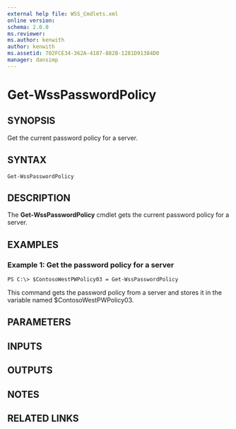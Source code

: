 ```yaml
---
external help file: WSS_Cmdlets.xml
online version: 
schema: 2.0.0
ms.reviewer:
ms.author: kenwith
author: kenwith
ms.assetid: 702FCE34-362A-4187-882B-1281D91384D0
manager: dansimp
---
```


# Get-WssPasswordPolicy

## SYNOPSIS
Get the current password policy for a server.

## SYNTAX

```
Get-WssPasswordPolicy
```

## DESCRIPTION
The **Get-WssPasswordPolicy** cmdlet gets the current password policy for a server.

## EXAMPLES

### Example 1: Get the password policy for a server
```
PS C:\> $ContosoWestPWPolicy03 = Get-WssPasswordPolicy
```

This command gets the password policy from a server and stores it in the variable named $ContosoWestPWPolicy03.

## PARAMETERS

## INPUTS

## OUTPUTS

## NOTES

## RELATED LINKS
